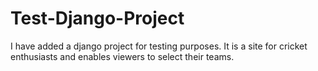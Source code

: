 # Test-Django-Project
I have added a django project for testing purposes.
It is a site for cricket enthusiasts and enables viewers to select their teams.
